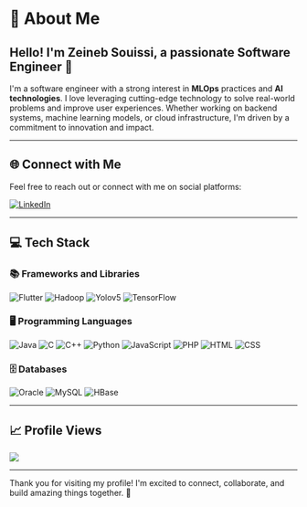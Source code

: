 # 💫 About Me

<h2 align="left">Hello! I'm Zeineb Souissi, a passionate Software Engineer 👋</h2>

I'm a software engineer with a strong interest in **MLOps** practices and **AI technologies**. I love leveraging cutting-edge technology to solve real-world problems and improve user experiences. Whether working on backend systems, machine learning models, or cloud infrastructure, I'm driven by a commitment to innovation and impact.

---

## 🌐 Connect with Me
Feel free to reach out or connect with me on social platforms:

[![LinkedIn](https://img.shields.io/badge/LinkedIn-%230077B5.svg?style=for-the-badge&logo=linkedin&logoColor=white)](https://www.linkedin.com/in/zeineb-souissi-ab3166260/)

---

## 💻 Tech Stack

### 📚 Frameworks and Libraries
![Flutter](https://img.shields.io/badge/Flutter-%2302569B.svg?style=for-the-badge&logo=flutter&logoColor=white)
![Hadoop](https://img.shields.io/badge/hadoop-%23FF6C37.svg?style=for-the-badge&logo=apachehadoop&logoColor=white)
![Yolov5](https://img.shields.io/badge/Yolov5-%23FF6C37.svg?style=for-the-badge&logo=tensorflow&logoColor=white)
![TensorFlow](https://img.shields.io/badge/TensorFlow-%23FF6F00.svg?style=for-the-badge&logo=tensorflow&logoColor=white)

### 🖥️ Programming Languages
![Java](https://img.shields.io/badge/java-%23ED8B00.svg?style=for-the-badge&logo=java&logoColor=white)
![C](https://img.shields.io/badge/c-%2300599C.svg?style=for-the-badge&logo=c&logoColor=white)
![C++](https://img.shields.io/badge/c++-%2300599C.svg?style=for-the-badge&logo=c%2B%2B&logoColor=white)
![Python](https://img.shields.io/badge/python-%233776AB.svg?style=for-the-badge&logo=python&logoColor=white)
![JavaScript](https://img.shields.io/badge/javascript-%23F7DF1E.svg?style=for-the-badge&logo=javascript&logoColor=black)
![PHP](https://img.shields.io/badge/php-%23777BB4.svg?style=for-the-badge&logo=php&logoColor=white)
![HTML](https://img.shields.io/badge/html-%23E34F26.svg?style=for-the-badge&logo=html5&logoColor=white)
![CSS](https://img.shields.io/badge/css-%231572B6.svg?style=for-the-badge&logo=css3&logoColor=white)

### 🗄️ Databases
![Oracle](https://img.shields.io/badge/oracle-%23F80000.svg?style=for-the-badge&logo=oracle&logoColor=white)
![MySQL](https://img.shields.io/badge/mysql-%234479A1.svg?style=for-the-badge&logo=mysql&logoColor=white)
![HBase](https://img.shields.io/badge/hbase-%230073C4.svg?style=for-the-badge&logo=apachehadoop&logoColor=white)

---

## 📈 Profile Views
[![](https://visitcount.itsvg.in/api?id=zeineb-souissi&icon=0&color=0)](https://visitcount.itsvg.in)

---

Thank you for visiting my profile! I'm excited to connect, collaborate, and build amazing things together. 🌟
